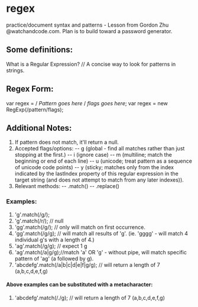 # regex
practice/document syntax and patterns - Lesson from Gordon Zhu @watchandcode.com. Plan is to build toward a password generator.

## Some definitions:
What is a Regular Expression?
  // A concise way to look for patterns in strings.
  
## Regex Form: 
var regex = / *Pattern goes here* / *flags goes here*; 
var regex = new RegExp(/pattern/flags);

## Additional Notes: 
1. If pattern does not match, it'll return a null. 
2. Accepted flags/options: 
  -- g (global - find all matches rather than just stopping at the first.)
  -- i (ignore case)
  -- m (multiline; match the beginning or end of each line)
  -- u (unicode; treat pattern as a sequence of unicode code points)
  -- y (sticky; matches only from the index indicated by the lastIndex property of this regular expression in the target string (and does          not attempt to match from any later indexes)).
3. Relevant methods:
  -- .match()
  -- .replace()


### Examples:
1. 'g'.match(/g/);
2. 'g'.match(/r/); // null
3. 'gg'.match(/g/); // only will match on first occurrence.
4. 'gg'.match(/g/g); // will match all results of 'g'. (ie. 'gggg' - will match 4 individual g's with a length of 4.)
5. 'ag'.match(/g/g); // expect 1 g
6. 'ag'.match(/a|g/g);//match 'a' OR 'g' - without pipe, will match specific pattern of 'ag' (a followed by g).
7. 'abcdefg'.match(/a|b|c|d|e|f|g/g); // will return a length of 7 (a,b,c,d,e,f,g)

#### Above examples can be substituted with a metacharacter:
1. 'abcdefg'.match(/./g); // will return a length of 7 (a,b,c,d,e,f,g)
